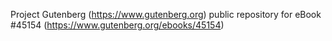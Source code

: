 Project Gutenberg (https://www.gutenberg.org) public repository for eBook #45154 (https://www.gutenberg.org/ebooks/45154)
